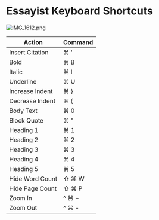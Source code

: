 # Essayist Keyboard Shortcuts

![IMG_1612.png](https://res.craft.do/user/full/daf0cebc-473a-7ed9-b8f6-aa71c9afb5c6/EBE264C2-93E9-44D6-816B-A9BFDE0CB055_2/CWM5vhxJ37V5UfynbHcyeP2DrngBasby3PvtUHYWvssz/IMG_1612.png)

| Action          | Command |
|-----------------|---------|
| Insert Citation | ⌘ '     |
| Bold            | ⌘ B     |
| Italic          | ⌘ I     |
| Underline       | ⌘ U     |
| Increase Indent | ⌘ }     |
| Decrease Indent | ⌘ {     |
| Body Text       | ⌘ 0     |
| Block Quote     | ⌘ "     |
| Heading 1       | ⌘ 1     |
| Heading 2       | ⌘ 2     |
| Heading 3       | ⌘ 3     |
| Heading 4       | ⌘ 4     |
| Heading 5       | ⌘ 5     |
| Hide Word Count | ⇧ ⌘ W   |
| Hide Page Count | ⇧ ⌘ P   |
| Zoom In         | ^ ⌘ +   |
| Zoom Out        | ^ ⌘ -   |

